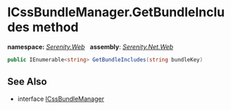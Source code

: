 # ICssBundleManager.GetBundleIncludes method
**namespace:** *[Serenity.Web](../../README.md#serenity.web-namespace)*   **assembly**: *[Serenity.Net.Web](../../README.md)*

```csharp
public IEnumerable<string> GetBundleIncludes(string bundleKey)
```

## See Also

* interface [ICssBundleManager](../ICssBundleManager.md)